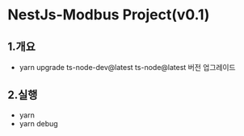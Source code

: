 # NestJs-Modbus Project(v0.1)

## 1.개요

- yarn upgrade ts-node-dev@latest ts-node@latest 버전 업그레이드

## 2.실행

- yarn
- yarn debug
